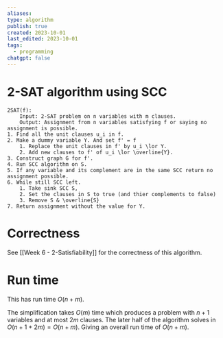 ```yaml
---
aliases: 
type: algorithm
publish: true
created: 2023-10-01
last_edited: 2023-10-01
tags:
  - programming
chatgpt: false
---
```

# 2-SAT algorithm using SCC

```pseudocode
2SAT(f):
	Input: 2-SAT problem on n variables with m clauses.
	Output: Assignment from n variables satisfying f or saying no assignment is possible.
1. Find all the unit clauses u_i in f.
2. Make a dummy variable Y. And set f' = f
	1. Replace the unit clauses in f' by u_i \lor Y.
	2. Add new clauses to f' of u_i \lor \overline{Y}. 
3. Construct graph G for f'.
4. Run SCC algorithm on S.
5. If any variable and its complement are in the same SCC return no assignment possible.
6. While still SCC left.
	1. Take sink SCC S,
	2. Set the clauses in S to true (and thier complements to false)
	3. Remove S & \overline{S}
7. Return assignment without the value for Y.
```

# Correctness

See [[Week 6 - 2-Satisfiability]] for the correctness of this algorithm.

# Run time

This has run time $O(n + m)$. 

The simplification takes $O(m)$ time which produces a problem with $n+1$ variables and at most $2m$ clauses. The later half of the algorithm solves in $O(n+1 + 2m) = O(n + m)$. Giving an overall run time of $O(n + m)$.